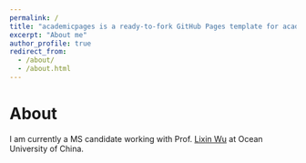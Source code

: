 ```yaml
---
permalink: /
title: "academicpages is a ready-to-fork GitHub Pages template for academic personal websites"
excerpt: "About me"
author_profile: true
redirect_from: 
  - /about/
  - /about.html
---
```

About
======
I am currently a MS candidate working with Prof. [Lixin Wu](lwu.qnlm.ac) at Ocean University of China.
